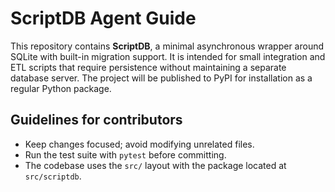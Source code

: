 # ScriptDB Agent Guide

This repository contains **ScriptDB**, a minimal asynchronous wrapper around
SQLite with built-in migration support. It is intended for small integration
and ETL scripts that require persistence without maintaining a separate
database server. The project will be published to PyPI for installation as a
regular Python package.

## Guidelines for contributors

- Keep changes focused; avoid modifying unrelated files.
- Run the test suite with `pytest` before committing.
- The codebase uses the `src/` layout with the package located at `src/scriptdb`.

